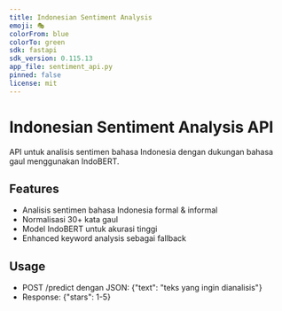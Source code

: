 ```yaml
---
title: Indonesian Sentiment Analysis
emoji: 🎭
colorFrom: blue
colorTo: green
sdk: fastapi
sdk_version: 0.115.13
app_file: sentiment_api.py
pinned: false
license: mit
---
```


# Indonesian Sentiment Analysis API

API untuk analisis sentimen bahasa Indonesia dengan dukungan bahasa gaul menggunakan IndoBERT.

## Features
- Analisis sentimen bahasa Indonesia formal & informal
- Normalisasi 30+ kata gaul
- Model IndoBERT untuk akurasi tinggi
- Enhanced keyword analysis sebagai fallback

## Usage
- POST /predict dengan JSON: {"text": "teks yang ingin dianalisis"}
- Response: {"stars": 1-5}
